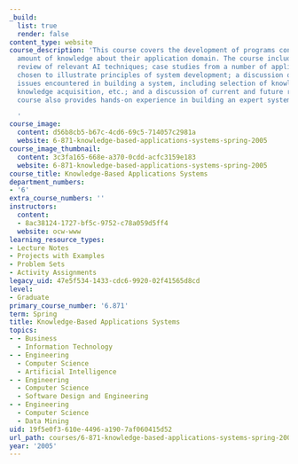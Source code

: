 ```yaml
---
_build:
  list: true
  render: false
content_type: website
course_description: 'This course covers the development of programs containing a significant
  amount of knowledge about their application domain. The course includes a brief
  review of relevant AI techniques; case studies from a number of application domains,
  chosen to illustrate principles of system development; a discussion of technical
  issues encountered in building a system, including selection of knowledge representation,
  knowledge acquisition, etc.; and a discussion of current and future research. The
  course also provides hands-on experience in building an expert system (term project).

  '
course_image:
  content: d56b8cb5-b67c-4cd6-69c5-714057c2981a
  website: 6-871-knowledge-based-applications-systems-spring-2005
course_image_thumbnail:
  content: 3c3fa165-668e-a370-0cdd-acfc3159e183
  website: 6-871-knowledge-based-applications-systems-spring-2005
course_title: Knowledge-Based Applications Systems
department_numbers:
- '6'
extra_course_numbers: ''
instructors:
  content:
  - 8ac38124-1727-bf5c-9752-c78a059d5ff4
  website: ocw-www
learning_resource_types:
- Lecture Notes
- Projects with Examples
- Problem Sets
- Activity Assignments
legacy_uid: 47e5f534-1433-cdc6-9920-02f41565d8cd
level:
- Graduate
primary_course_number: '6.871'
term: Spring
title: Knowledge-Based Applications Systems
topics:
- - Business
  - Information Technology
- - Engineering
  - Computer Science
  - Artificial Intelligence
- - Engineering
  - Computer Science
  - Software Design and Engineering
- - Engineering
  - Computer Science
  - Data Mining
uid: 19f5e0f3-610e-4496-a190-7af060415d52
url_path: courses/6-871-knowledge-based-applications-systems-spring-2005
year: '2005'
---
```

